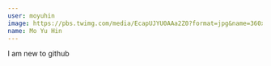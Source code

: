 ```yaml
---
user: moyuhin
image: https://pbs.twimg.com/media/EcapUJYU0AAa2Z0?format=jpg&name=360x360
name: Mo Yu Hin
---
```

I am new to github
